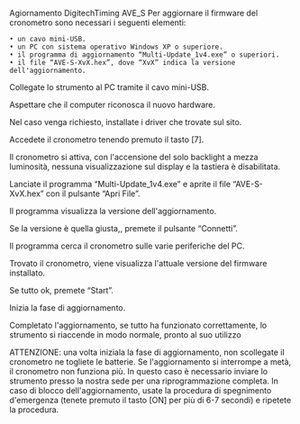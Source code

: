 Agiornamento DigitechTiming AVE_S
Per aggiornare il firmware del cronometro sono necessari i seguenti elementi:

    • un cavo mini-USB.
    • un PC con sistema operativo Windows XP o superiore.
    • il programma di aggiornamento “Multi-Update_1v4.exe” o superiori.
    • il file “AVE-S-XvX.hex”, dove “XvX” indica la versione dell'aggiornamento.
    
Collegate lo strumento al PC tramite il cavo mini-USB.

Aspettare che il computer riconosca il nuovo hardware. 

Nel caso venga richiesto, installate i driver che trovate sul sito.

Accedete il cronometro tenendo premuto il tasto [7].

Il cronometro si attiva, con l'accensione del solo backlight a mezza luminosità, nessuna visualizzazione sul display e la tastiera è disabilitata.

Lanciate il programma “Multi-Update_1v4.exe” e aprite il file “AVE-S-XvX.hex” con il pulsante “Apri File”.

Il programma visualizza la versione dell'aggiornamento.

Se la versione è quella giusta,, premete il pulsante “Connetti”.

Il programma cerca il cronometro sulle varie periferiche del PC. 

Trovato il cronometro, viene visualizza l'attuale versione del firmware installato.

Se tutto ok, premete “Start”.

Inizia la fase di aggiornamento.

Completato l'aggiornamento, se tutto ha funzionato correttamente, lo strumento si riaccende in modo normale, pronto al suo utilizzo

ATTENZIONE: 
una volta iniziala la fase di aggiornamento, non scollegate il cronometro ne togliete le batterie. 
Se l'aggiornamento si interrompe a metà, il cronometro non funziona più. 
In questo caso è necessario inviare lo strumento presso la nostra sede per una riprogrammazione completa.
In caso di blocco dell'aggiornamento, usate la procedura di spegnimento d'emergenza (tenete premuto il tasto [ON] per più di 6-7 secondi) e ripetete la procedura.
